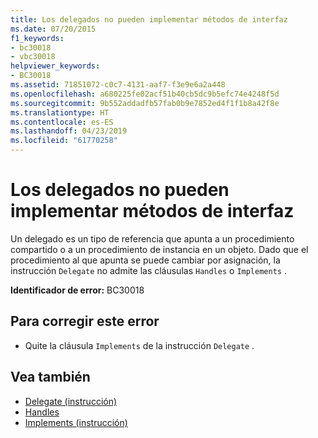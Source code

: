 ```yaml
---
title: Los delegados no pueden implementar métodos de interfaz
ms.date: 07/20/2015
f1_keywords:
- bc30018
- vbc30018
helpviewer_keywords:
- BC30018
ms.assetid: 71851072-c0c7-4131-aaf7-f3e9e6a2a448
ms.openlocfilehash: a680225fe02acf51b40cb5dc9b5efc74e4248f5d
ms.sourcegitcommit: 9b552addadfb57fab0b9e7852ed4f1f1b8a42f8e
ms.translationtype: HT
ms.contentlocale: es-ES
ms.lasthandoff: 04/23/2019
ms.locfileid: "61770258"
---
```

# <a name="delegates-cannot-implement-interface-methods"></a>Los delegados no pueden implementar métodos de interfaz
Un delegado es un tipo de referencia que apunta a un procedimiento compartido o a un procedimiento de instancia en un objeto. Dado que el procedimiento al que apunta se puede cambiar por asignación, la instrucción `Delegate` no admite las cláusulas `Handles` o `Implements` .  
  
 **Identificador de error:** BC30018  
  
## <a name="to-correct-this-error"></a>Para corregir este error  
  
- Quite la cláusula `Implements` de la instrucción `Delegate` .  
  
## <a name="see-also"></a>Vea también

- [Delegate (instrucción)](../../visual-basic/language-reference/statements/delegate-statement.md)
- [Handles](../../visual-basic/language-reference/statements/handles-clause.md)
- [Implements (instrucción)](../../visual-basic/language-reference/statements/implements-statement.md)
